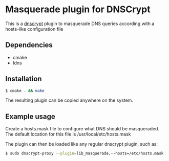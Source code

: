 Masquerade plugin for DNSCrypt
=========================

This is a [dnscrypt](http://dnscrypt.org) plugin to masquerade
DNS queries according with a hosts-like configuration file

Dependencies
------------

- cmake
- ldns

Installation
------------

```bash
$ cmake . && make
```

The resulting plugin can be copied anywhere on the system.

Example usage
-------------

Create a hosts.mask file to configure what DNS should be masqueraded. The default location for this file is /usr/local/etc/hosts.mask

The plugin can then be loaded like any regular dnscrypt plugin, such as:

```bash
$ sudo dnscrypt-proxy --plugin=lib_masquerade,--hosts=/etc/hosts.mask
```
